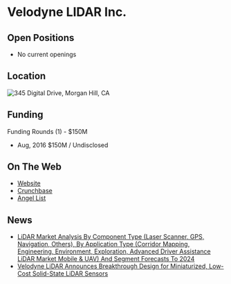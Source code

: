 # Velodyne LIDAR Inc.

## Open Positions
+ No current openings

## Location
![345 Digital Drive, Morgan Hill, CA](https://maps.googleapis.com/maps/api/staticmap?center=345+Digital+Drive,+Morgan+Hill,+CA&zoom=13&scale=false&size=600x300&maptype=roadmap&format=png&visual_refresh=true&markers=size:mid%7Ccolor:0xff0000%7Clabel:%7C345+Digital+Dr.,+Morgan+Hill,+CA)  

## Funding
Funding Rounds (1) - $150M
+ Aug, 2016	$150M / Undisclosed

## On The Web
+ [Website](http://velodynelidar.com/)
+ [Crunchbase](https://www.crunchbase.com/organization/velodyne-lidar#/entity)
+ [Angel List](https://angel.co/velodyne-lidar-1)

## News
+ [LiDAR Market Analysis By Component Type (Laser Scanner, GPS, Navigation, Others), By Application Type (Corridor Mapping, Engineering, Environment, Exploration, Advanced Driver Assistance LiDAR Market Mobile & UAV) And Segment Forecasts To 2024](http://www.prnewswire.com/news-releases/lidar-market-analysis-by-component-type-laser-scanner-gps-navigation-others-by-application-type-corridor-mapping-engineering-environment-exploration-advanced-driver-assistance-lidar-market-mobile--uav-and-segment-fore-300371866.html)
+ [Velodyne LiDAR Announces Breakthrough Design for Miniaturized, Low-Cost Solid-State LiDAR Sensors](http://sports.yahoo.com/news/velodyne-lidar-announces-breakthrough-design-130000686.html)
